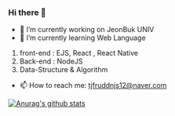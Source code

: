 ### Hi there 👋

- 🔭 I’m currently working on JeonBuk UNIV
- 🌱 I’m currently learning Web Language

1. front-end : EJS, React , React Native 
2. Back-end : NodeJS
3. Data-Structure & Algorithm

- 📫 How to reach me: tjfruddnjs12@naver.com

[![Anurag's github stats](https://github-readme-stats.vercel.app/api?username=tjfruddnjs1)](https://github.com/anuraghazra/github-readme-stats)

